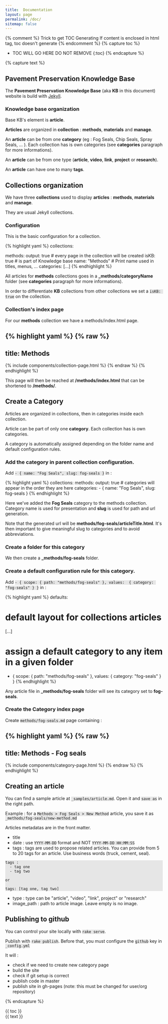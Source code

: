 ```yaml
---
title:  Documentation
layout: page
permalink: /doc/
sitemap: false
---
```


{% comment %}
Trick to get TOC Generating
If content is enclosed in html tag, toc doesn't generate
{% endcomment %}
{% capture toc %}
* TOC WILL GO HERE DO NOT REMOVE
{:toc}
{% endcapture %}

{% capture text %}
## Pavement Preservation Knowledge Base
The **Pavement Preservation Knowledge Base** (aka **KB** in this document) website is build with [Jekyll](http://jekyllrb.com/).

### Knowledge base organization
Base KB's element is **article**.

**Articles** are organized in **collection** : **methods**, **materials** and **manage**.

An **article** can be from one **category** (eg : Fog Seals, Chip Seals, Spray Seals, ... ). Each collection has is own categories (see **categories** paragraph for more informations).

An **article** can be from one type (**article**, **video**, **link**, **project** or **research**).

An **article** can have one to many **tags**.

## Collections organization

We have three **collections** used to display **articles** : **methods**, **materials** and **manage**.

They are usual Jekyll collections.

### Configuration
This is the basic configuration for a collection.

{% highlight yaml %}
collections:

  methods:
    output: true   # every page in the collection will be created
    isKB: true     # is part of Knowledge base
    name: "Methods" # Print name used in titles, menus, ...
    categories:
      [...]
{% endhighlight %}

All articles for **methods** collections goes in a **_methods/categoryName** folder
(see **categories** paragraph for more informations).

In order to differentiate **KB** collections from other collections we set a `isKB: true` on the collection.

### Collection's index page

For our **methods** collection we have a methods/index.html page.

{% highlight yaml %}
{% raw %}
---
title: Methods
---
{% include components/collection-page.html %}
{% endraw %}
{% endhighlight %}

This page will then be reached at **/methods/index.html** that can be shortened to **/methods/**.

## Create a Category

Articles are organized in collections, then in categories inside each collection.

Article can be part of only one **category**.
Each collection has is own categories.

A category is automatically assigned depending on the folder name and default configuration rules.

### Add the category in parent collection configuration.

Add `- { name: "Fog Seals", slug: fog-seals }` in :

{% highlight yaml %}
collections:
  methods:
    output: true
    # categories will appear in the order they are here
    categories:
        - { name: "Fog Seals", slug: fog-seals }
{% endhighlight %}

Here we've added the **Fog Seals** category to the methods collection.
Category name is used for presentation and **slug** is used for path and url generation.

Note that the generated url will be **methods/fog-seals/articleTitle.html**.
It's then important to give meaningful slug to categories and to avoid abbreviations.

### Create a folder for this category

We then create a **_methods/fog-seals** folder.

### Create a default configuration rule for this category.

Add `- { scope: { path: "methods/fog-seals" }, values:  { category: "fog-seals" } }` in :

{% highlight yaml %}
defaults:
  # default layout for collections articles
[...]

# assign a default category to any item in a given folder
  - { scope: { path: "methods/fog-seals" }, values:  { category: "fog-seals" } }
{% endhighlight %}

Any article file in **_methods/fog-seals** folder will see its category set to **fog-seals**.

### Create the Category index page

Create `methods/fog-seals.md` page containing :

{% highlight yaml %}
{% raw %}
---
title: Methods - Fog seals
---
{% include components/category-page.html %}
{% endraw %}
{% endhighlight %}

## Creating an article

You can find a sample article at `_samples/article.md`.
Open it and `save as` in the right path.

Example : for a `Methods > Fog Seals > New Method` article, you save it as
`_methods/fog-seals/new-method.md`

Articles metadatas are in the front matter.

  - title
  - date : use `YYYY-MM-DD` format and NOT `YYYY-MM-DD HH:MM:SS`
  - tags : tags are used to propose related articles. You can provide from 5 to 20 tags for an article. Use business words (truck, cement, seal).

```
tags :
  - tag one
  - tag two

or

tags: [tag one, tag two]
```
  - type : type can be "article", "video", "link", project" or "research"
  - image_path : path to article image. Leave empty is no image.

## Publishing to github

You can control your site locally with `rake serve`.

Publish with `rake publish`. Before that, you must configure the `github` key in `_config.yml`

It will :

  - check if we need to create new category page
  - build the site
  - check if git setup is correct
  - publish code in master
  - publish site in gh-pages (note: this must be changed for user/org repository)

{% endcapture %}

<style>
  pre{
    background: #E6E6E6;
  }
  code{
    background: #E6E6E6;
    border: none;
  }
</style>


<div class="row">
  <div class="medium-4 columns">
{{ toc }}
  </div>
  <div class="medium-8 columns">
{{ text }}
  </div>
</div>
